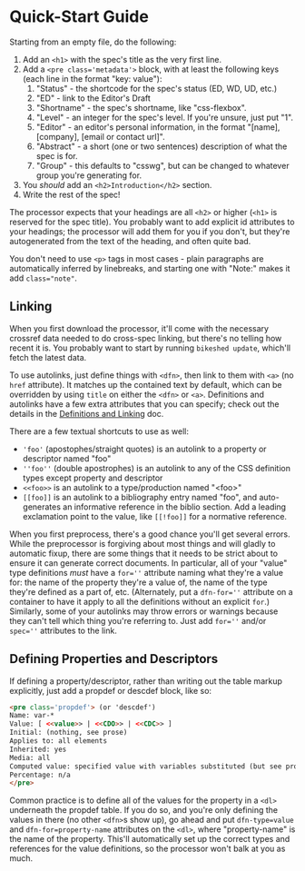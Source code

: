 Quick-Start Guide
=================

Starting from an empty file, do the following:

1. Add an `<h1>` with the spec's title as the very first line.
2. Add a `<pre class='metadata'>` block, with at least the following keys (each line in the format "key: value"):
	1. "Status" - the shortcode for the spec's status (ED, WD, UD, etc.)
	2. "ED" - link to the Editor's Draft
	3. "Shortname" - the spec's shortname, like "css-flexbox".
	4. "Level" - an integer for the spec's level.  If you're unsure, just put "1".
	5. "Editor" - an editor's personal information, in the format "[name], [company], [email or contact url]".
	6. "Abstract" - a short (one or two sentences) description of what the spec is for.
	7. "Group" - this defaults to "csswg", but can be changed to whatever group you're generating for.
3. You *should* add an `<h2>Introduction</h2>` section.
4. Write the rest of the spec!

The processor expects that your headings are all `<h2>` or higher (`<h1>` is reserved for the spec title).
You probably want to add explicit id attributes to your headings;
the processor will add them for you if you don't,
but they're autogenerated from the text of the heading,
and often quite bad.

You don't need to use `<p>` tags in most cases -
plain paragraphs are automatically inferred by linebreaks,
and starting one with "Note:" makes it add `class="note"`.

Linking
-------

When you first download the processor, it'll come with the necessary crossref data needed to do cross-spec linking,
but there's no telling how recent it is.
You probably want to start by running `bikeshed update`, which'll fetch the latest data.

To use autolinks, just define things with `<dfn>`,
then link to them with `<a>` (no `href` attribute).
It matches up the contained text by default,
which can be overridden by using `title` on either the `<dfn>` or `<a>`.
Definitions and autolinks have a few extra attributes that you can specify;
check out the details in the [Definitions and Linking](definitions-autolinks.md) doc.

There are a few textual shortcuts to use as well:
* `'foo'` (apostophes/straight quotes) is an autolink to a property or descriptor named "foo"
* `''foo''` (double apostrophes) is an autolink to any of the CSS definition types except property and descriptor
* `<<foo>>` is an autolink to a type/production named "&lt;foo>"
* `[[foo]]` is an autolink to a bibliography entry named "foo", and auto-generates an informative reference in the biblio section.
    Add a leading exclamation point to the value, like `[[!foo]]` for a normative reference.

When you first preprocess, there's a good chance you'll get several errors.
While the preprocessor is forgiving about most things and will gladly to automatic fixup,
there are some things that it needs to be strict about to ensure it can generate correct documents.
In particular, all of your "value" type definitions *must* have a `for=''` attribute naming what they're a value for:
the name of the property they're a value of, the name of the type they're defined as a part of, etc.
(Alternately, put a `dfn-for=''` attribute on a container to have it apply to all the definitions without an explicit `for`.)
Similarly, some of your autolinks may throw errors or warnings because they can't tell which thing you're referring to.
Just add `for=''` and/or `spec=''` attributes to the link.

Defining Properties and Descriptors
-----------------------------------

If defining a property/descriptor, rather than writing out the table markup explicitly, just add a propdef or descdef block, like so:

~~~~html
<pre class='propdef'> (or 'descdef')
Name: var-*
Value: [ <<value>> | <<CDO>> | <<CDC>> ]
Initial: (nothing, see prose)
Applies to: all elements
Inherited: yes
Media: all
Computed value: specified value with variables substituted (but see prose for "invalid variables")
Percentage: n/a
</pre>
~~~~

Common practice is to define all of the values for the property in a `<dl>` underneath the propdef table.
If you do so, and you're only defining the values in there
(no other `<dfn>`s show up),
go ahead and put `dfn-type=value` and `dfn-for=property-name` attributes on the `<dl>`,
where "property-name" is the name of the property.
This'll automatically set up the correct types and references for the value definitions,
so the processor won't balk at you as much.
